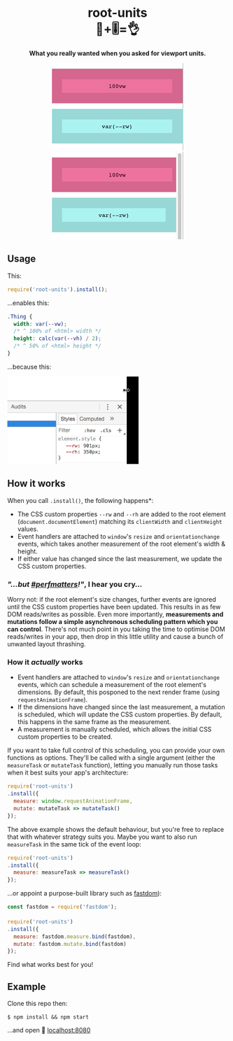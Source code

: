 <h1 align="center">root-units<span aria-role="presentation"><br>💯+🎚=👌</span></h1>
<p align="center">
  <strong>What you really wanted when you asked for viewport units.</strong>
</p>
<p align="center">
  <img alt="When the OS has an overlaid scroll bar, 100vw matches the document width." src="https://raw.githubusercontent.com/colingourlay/root-units/master/assets/no-scrollbar.gif">
  <img alt="When the OS has an inline, fixed scroll bar, 100vw matches the document width plus the scroll bar width." src="https://raw.githubusercontent.com/colingourlay/root-units/master/assets/scrollbar.gif"> 
</p>

## Usage

This:

```js
require('root-units').install();
```

...enables this:

```css
.Thing {
  width: var(--vw);
  /* ^ 100% of <html> width */
  height: calc(var(--vh) / 2);
  /* ^ 50% of <html> height */
}
```

...because this:

![Root units update as browser is resized](assets/resize.gif)

## How it works

When you call `.install()`, the following happens*:

* The CSS custom properties `--rw` and `--rh` are added to the root element (`document.documentElement`) matching its `clientWidth` and `clientHeight` values. 
* Event handlers are attached to `window`'s `resize` and `orientationchange` events, which takes another measurement of the root element's width & height. 
* If either value has changed since the last measurement, we update the CSS custom properties.

### *"…but [#perfmatters](https://twitter.com/hashtag/perfmatters?src=hash)!"*, I hear you cry…

Worry not: if the root element's size changes, further events are ignored until the CSS custom properties have been updated. This results in as few DOM reads/writes as possible. Even more importantly, **measurements and mutations follow a simple asynchronous scheduling pattern which you can control**. There's not much point in you taking the time to optimise DOM reads/writes in your app, then drop in this little utility and cause a bunch of unwanted layout thrashing.

### How it *actually* works

* Event handlers are attached to `window`'s `resize` and `orientationchange` events, which can schedule a measurement of the root element's dimensions. By default, this posponed to the next render frame (using `requestAnimationFrame`).
* If the dimensions have changed since the last measurement, a mutation is scheduled, which will update the CSS custom properties. By default, this happens in the same frame as the measurement.
* A measurement is manually scheduled, which allows the initial CSS custom properties to be created.

If you want to take full control of this scheduling, you can provide your own functions as options. They'll be called with a single argument (either the `measureTask` or `mutateTask` function), letting you manually run those tasks when it best suits your app's architecture:

```js
require('root-units')
.install({
  measure: window.requestAnimationFrame,
  mutate: mutateTask => mutateTask()
});
```

The above example shows the default behaviour, but you're free to replace that with whatever strategy suits you. Maybe you want to also run `measureTask` in the same tick of the event loop:

```js
require('root-units')
.install({
  measure: measureTask => measureTask()
});
```

...or appoint a purpose-built library such as [fastdom](https://github.com/wilsonpage/fastdom)):

```js
const fastdom = require('fastdom');

require('root-units')
.install({
  measure: fastdom.measure.bind(fastdom),
  mutate: fastdom.mutate.bind(fastdom)
});
```

Find what works best for you!

## Example

Clone this repo then:

```shell
$ npm install && npm start
```

...and open 🔗 [localhost:8080](http://localhost:8080)
